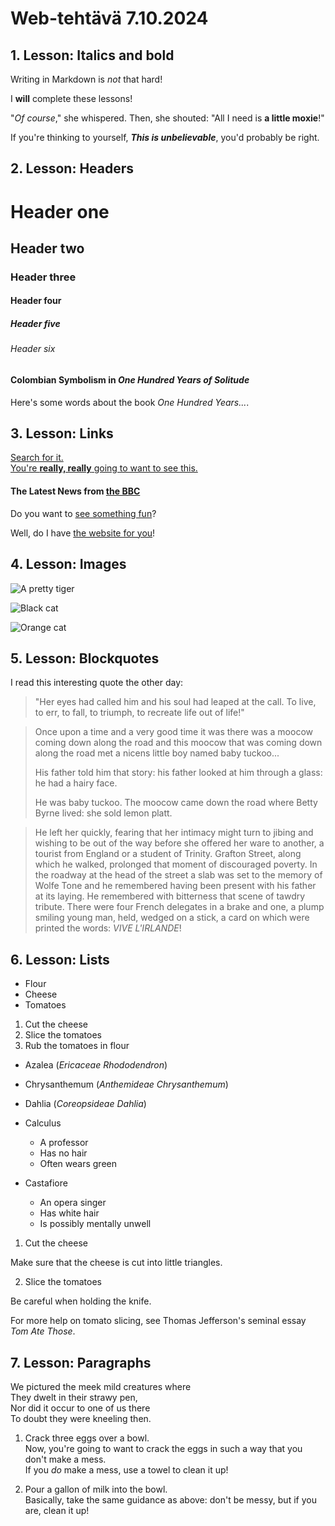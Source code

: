 # <Reeta Korhonen> Web-tehtävä 7.10.2024

## 1. Lesson: Italics and bold  

Writing in Markdown is _not_ that hard!  

I **will** complete these lessons!  

"_Of course_," she whispered. Then, she shouted: "All I need is **a little moxie**!"  

If you're thinking to yourself, **_This is unbelievable_**, you'd probably be right.  


## 2. Lesson: Headers  

# Header one  
## Header two  
### Header three  
#### Header four  
##### Header five  
###### Header six  

#### Colombian Symbolism in _One Hundred Years of Solitude_

Here's some words about the book _One Hundred Years..._.  

## 3. Lesson: Links  

[Search for it.](https://www.google.com)  
[You're **really, really** going to want to see this.](https://www.dailykitten.com)  
#### The Latest News from [the BBC](https://www.bbc.com/news)

Do you want to [see something fun][a fun place]?

Well, do I have [the website for you][another fun place]!

[a fun place]: https://www.zombo.com

[another fun place]: https://www.stumbleupon.com  

## 4. Lesson: Images  

![A pretty tiger](https://upload.wikimedia.org/wikipedia/commons/5/56/Tiger.50.jpg)  

![Black cat][BLack]  

![Orange cat][Orange]  

[Black]: https://upload.wikimedia.org/wikipedia/commons/a/a3/81_INF_DIV_SSI.jpg

[Orange]: https://icons.iconarchive.com/icons/google/noto-emoji-animals-nature/256/22221-cat-icon.png  

## 5. Lesson: Blockquotes  

I read this interesting quote the other day:  
> "Her eyes had called him and his soul had leaped at the call. To live, to err, to fall, to triumph, to recreate life out of life!"  

>Once upon a time and a very good time it was there was a moocow coming down along the road and this moocow that was coming down along the road met a nicens little boy named baby tuckoo...
>
>His father told him that story: his father looked at him through a glass: he had a hairy face.
>
>He was baby tuckoo. The moocow came down the road where Betty Byrne lived: she sold lemon platt.  

>He left her quickly, fearing that her intimacy might turn to jibing and wishing to be out of the way before she offered her ware to another, a tourist from England or a student of Trinity. Grafton Street, along which he walked, prolonged that moment of discouraged poverty. In the roadway at the head of the street a slab was set to the memory of Wolfe Tone and he remembered having been present with his father at its laying. He remembered with bitterness that scene of tawdry tribute. There were four French delegates in a brake and one, a plump smiling young man, held, wedged on a stick, a card on which were printed the words: _VIVE L'IRLANDE_!  

## 6. Lesson: Lists  

* Flour
* Cheese
* Tomatoes  

1. Cut the cheese
2. Slice the tomatoes
3. Rub the tomatoes in flour  

* Azalea (_Ericaceae Rhododendron_)
* Chrysanthemum (_Anthemideae Chrysanthemum_)
* Dahlia (_Coreopsideae Dahlia_)  

* Calculus
  * A professor
  * Has no hair
  * Often wears green
* Castafiore
  * An opera singer
  * Has white hair
  * Is possibly mentally unwell  

1. Cut the cheese

 Make sure that the cheese is cut into little triangles.

2. Slice the tomatoes

 Be careful when holding the knife.
 
 For more help on tomato slicing, see Thomas Jefferson's seminal essay _Tom Ate Those_.  

## 7. Lesson: Paragraphs  

We pictured the meek mild creatures where  
They dwelt in their strawy pen,  
Nor did it occur to one of us there  
To doubt they were kneeling then.  

1. Crack three eggs over a bowl.  
Now, you're going to want to crack the eggs in such a way that you don't make a mess.  
If you _do_ make a mess, use a towel to clean it up!

2. Pour a gallon of milk into the bowl.  
Basically, take the same guidance as above: don't be messy, but if you are, clean it up!

